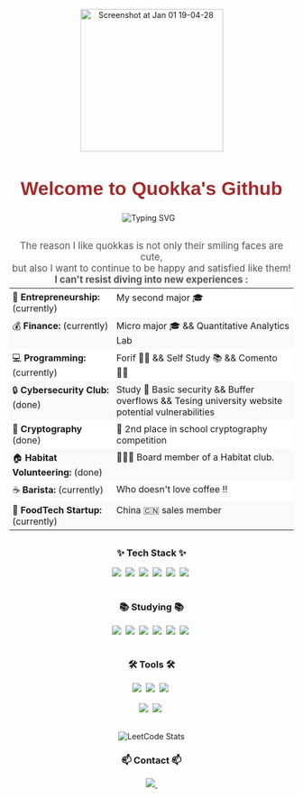 <div align="center" style="margin: 30px 0;">
  <img width="253" alt="Screenshot at Jan 01 19-04-28" src="https://github.com/user-attachments/assets/8946664c-9926-43e7-b9af-1bc385e4be27" />

  <h1 style="
      font-family: 'Arial', sans-serif;
      font-size: 2.4em;
      font-weight: bold;
      color: #A52A2A; /* SaddleBrown */
      margin-bottom: 10px;">
    Welcome to Quokka's Github
  </h1>

<div style="
  display: flex;
  align-items: center;
  justify-content: center; 
  margin-bottom: 15px;
">

  <img 
    src="https://readme-typing-svg.demolab.com?font=Fira+Code&size=22&duration=2000&pause=300&color=A52A2A&center=true&vCenter=true&width=435&lines=Hello+There!;I'm+a+CS+Major+at+Hanyang;Nice+to+Meet+You!"
    alt="Typing SVG"
    style="margin-right: 10px;"
  />


</div>

<p style="
    font-size: 1.2em;
    color: #555;
    margin-bottom: 5px;">
    The reason I like quokkas is not only their smiling faces are cute,<br>
    but also I want to continue to be happy and satisfied like them!<br>
    <strong> I can't resist diving into new experiences : </strong>
</p>

<table style="margin: 0 auto; text-align: left;">
  <tr style="background-color: #ffffff;">
    <td style="vertical-align: top; padding: 5px;">
      🚀 <strong>Entrepreneurship:</strong> (currently)
    </td>
    <td style="vertical-align: top; padding: 5px;">
      My second major 🎓
    </td>
  </tr>

  <tr style="background-color: #f9f9f9;">
    <td style="vertical-align: top; padding: 5px;">
      💰 <strong>Finance:</strong> (currently)
    </td>
    <td style="vertical-align: top; padding: 5px;">
      Micro major 🎓 && Quantitative Analytics Lab
    </td>
  </tr>

  <tr style="background-color: #ffffff;">
    <td style="vertical-align: top; padding: 5px;">
      💻 <strong>Programming:</strong> (currently)
    </td>
    <td style="vertical-align: top; padding: 5px;">
      Forif 🧑‍💻 && Self Study 📚 && Comento 🧑‍💻
    </td>
  </tr>

  <tr style="background-color: #f9f9f9;">
    <td style="vertical-align: top; padding: 5px;">
      🔒 <strong>Cybersecurity Club:</strong> (done)
    </td>
    <td style="vertical-align: top; padding: 5px;">
      Study 🧐  Basic security && Buffer overflows && Tesing university website potential vulnerabilities
    </td>
  </tr>

  <tr style="background-color: #ffffff;">
    <td style="vertical-align: top; padding: 5px;">
      🔐 <strong>Cryptography</strong> (done)
    </td>
    <td style="vertical-align: top; padding: 5px;">
      🥈 2nd place in school cryptography competition
    </td>
  </tr>

  <tr style="background-color: #f9f9f9;">
    <td style="vertical-align: top; padding: 5px;">
      🏠 <strong>Habitat Volunteering:</strong> (done)
    </td>
    <td style="vertical-align: top; padding: 5px;">
      👨🏻‍💼 Board member of a Habitat club.
    </td>
  </tr>

  <tr style="background-color: #ffffff;">
    <td style="vertical-align: top; padding: 5px;">
      ☕ <strong>Barista:</strong> (currently)
    </td>
    <td style="vertical-align: top; padding: 5px;">
      Who doesn't love  coffee ‼
    </td>
  </tr>

  <tr style="background-color: #f9f9f9;">
    <td style="vertical-align: top; padding: 5px;">
      🧋 <strong>FoodTech Startup:</strong> (currently)
    </td>
    <td style="vertical-align: top; padding: 5px;">
      China 🇨🇳 sales member
    </td>
  </tr>
</table>
</div>

<h3 align="center">✨ Tech Stack ✨</h3>
<div align="center">
  <img src="https://img.shields.io/badge/python-3670A0?style=for-the-badge&logo=python&logoColor=ffdd54" />&nbsp
  <img src="https://img.shields.io/badge/pandas-150458.svg?style=for-the-badge&logo=pandas&logoColor=white" />&nbsp
  <img src="https://img.shields.io/badge/numpy-4d77cf.svg?style=for-the-badge&logo=numpy&logoColor=white" />&nbsp
  <img src="https://img.shields.io/badge/Matplotlib-11557c.svg?style=for-the-badge&logo=Matplotlib&logoColor=white" />&nbsp
  <img src="https://img.shields.io/badge/C-00599C.svg?style=for-the-badge&logo=c&logoColor=white" />&nbsp
  <img src="https://img.shields.io/badge/C++-00599C.svg?style=for-the-badge&logo=c%2B%2B&logoColor=white" />&nbsp
</div>

<br>

<h3 align="center">📚 Studying 📚</h3>
<div align="center">
  <img src="https://img.shields.io/badge/react-20232a.svg?style=for-the-badge&logo=react&logoColor=61DAFB" />&nbsp
  <img src="https://img.shields.io/badge/javascript-F7DF1E.svg?style=for-the-badge&logo=javascript&logoColor=20232a" />&nbsp
  <img src="https://img.shields.io/badge/html5-E34F26.svg?style=for-the-badge&logo=html5&logoColor=white" />&nbsp
  <img src="https://img.shields.io/badge/tailwindcss-1daabb.svg?style=for-the-badge&logo=tailwind-css&logoColor=white" />&nbsp
  <img src="https://img.shields.io/badge/css3-1572B6.svg?style=for-the-badge&logo=css3&logoColor=white" />&nbsp
  <img src="https://img.shields.io/badge/swift-FA7343.svg?style=for-the-badge&logo=swift&logoColor=white" />&nbsp
</div>
<br>

<h3 align="center">🛠 Tools 🛠</h3>
<div align="center">
  <img src="https://img.shields.io/badge/git-F05033.svg?style=for-the-badge&logo=git&logoColor=white" />&nbsp
  <img src="https://img.shields.io/badge/github-181717.svg?style=for-the-badge&logo=github&logoColor=white" />&nbsp
  <img src="https://img.shields.io/badge/Notion-F3F3F3.svg?style=for-the-badge&logo=notion&logoColor=black" />&nbsp
</div>

<br>

<div align="center">
  <img src="https://img.shields.io/badge/VSCode-2C2C32.svg?style=for-the-badge&logo=visual-studio-code&logoColor=22ABF3" />&nbsp
  <img src="https://img.shields.io/badge/jupyter-2C2C32.svg?style=for-the-badge&logo=jupyter&logoColor=F37726" />&nbsp
  <!-- <img src="https://img.shields.io/badge/Colab-2C2C32.svg?style=for-the-badge&logo=googlecolab&logoColor=F9AB00" />&nbsp -->
</div>

<br>

<p align="center">
  <img src="https://leetcard.jacoblin.cool/happ11quokka" alt="LeetCode Stats" />
</p>

<h3 align="center">📫 Contact 📫</h3>
<div align="center">
  <a href="mailto:limdongxian1207@gmail.com@gmail.com">
    <img
      src="https://img.shields.io/badge/LIMDONGXIAN1207DOTGMAIL-D14836?style=for-the-badge&logo=gmail&logoColor=white"
    />&nbsp
  </a>
</div>
